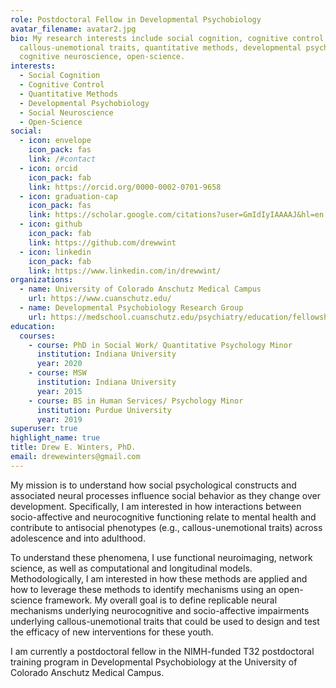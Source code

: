 ```yaml
---
role: Postdoctoral Fellow in Developmental Psychobiology
avatar_filename: avatar2.jpg
bio: My research interests include social cognition, cognitive control,
  callous-unemotional traits, quantitative methods, developmental psychobiology,
  cognitive neuroscience, open-science.
interests:
  - Social Cognition
  - Cognitive Control
  - Quantitative Methods
  - Developmental Psychobiology
  - Social Neuroscience
  - Open-Science
social:
  - icon: envelope
    icon_pack: fas
    link: /#contact
  - icon: orcid
    icon_pack: fab
    link: https://orcid.org/0000-0002-0701-9658
  - icon: graduation-cap
    icon_pack: fas
    link: https://scholar.google.com/citations?user=GmIdIyIAAAAJ&hl=en
  - icon: github
    icon_pack: fab
    link: https://github.com/drewwint
  - icon: linkedin
    icon_pack: fab
    link: https://www.linkedin.com/in/drewwint/
organizations:
  - name: University of Colorado Anschutz Medical Campus
    url: https://www.cuanschutz.edu/
  - name: Developmental Psychobiology Research Group
    url: https://medschool.cuanschutz.edu/psychiatry/education/fellowships/developmental-psychobiology-research-group
education:
  courses:
    - course: PhD in Social Work/ Quantitative Psychology Minor
      institution: Indiana University
      year: 2020
    - course: MSW
      institution: Indiana University
      year: 2015
    - course: BS in Human Services/ Psychology Minor
      institution: Purdue University
      year: 2019
superuser: true
highlight_name: true
title: Drew E. Winters, PhD.
email: drewewinters@gmail.com
---
```

My mission is to understand how social psychological constructs and associated neural processes influence social behavior as they change over development. Specifically, I am interested in how interactions between socio-affective and neurocognitive functioning relate to mental health and contribute to antisocial phenotypes (e.g., callous-unemotional traits) across adolescence and into adulthood. 

To understand these phenomena, I use functional neuroimaging, network science, as well as computational and longitudinal models. Methodologically, I am interested in how these methods are applied and how to leverage these methods to identify mechanisms using an open-science framework. My overall goal is to define replicable neural mechanisms underlying neurocognitive and socio-affective impairments underlying callous-unemotional traits that could be used to design and test the efficacy of new interventions for these youth.
 
I am currently a postdoctoral fellow in the NIMH-funded T32 postdoctoral training program in Developmental Psychobiology at the University of Colorado Anschutz Medical Campus. 
